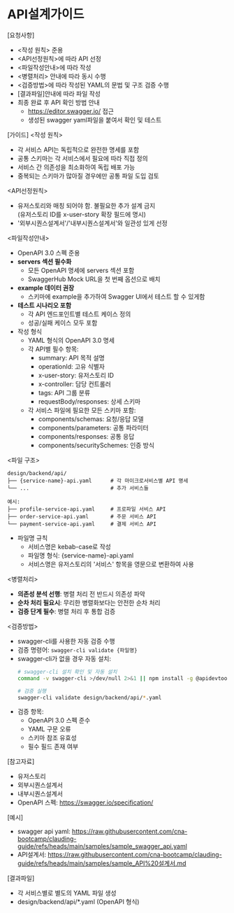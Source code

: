 # API설계가이드

[요청사항]
- <작성 원칙> 준용 
- <API선정원칙>에 따라 API 선정 
- <파일작성안내>에 따라 작성 
- <병렬처리> 안내에 따라 동시 수행 
- <검증방법>에 따라 작성된 YAML의 문법 및 구조 검증 수행
- [결과파일]안내에 따라 파일 작성 
- 최종 완료 후 API 확인 방법 안내 
  - https://editor.swagger.io/ 접근  
  - 생성된 swagger yaml파일을 붙여서 확인 및 테스트  

[가이드]
<작성 원칙>
- 각 서비스 API는 독립적으로 완전한 명세를 포함
- 공통 스키마는 각 서비스에서 필요에 따라 직접 정의
- 서비스 간 의존성을 최소화하여 독립 배포 가능
- 중복되는 스키마가 많아질 경우에만 공통 파일 도입 검토

<API선정원칙>
- 유저스토리와 매칭 되어야 함. 불필요한 추가 설계 금지  
  (유저스토리 ID를 x-user-story 확장 필드에 명시)
- '외부시퀀스설계서'/'내부시퀀스설계서'와 일관성 있게 선정 

<파일작성안내>
- OpenAPI 3.0 스펙 준용 
- **servers 섹션 필수화**
  - 모든 OpenAPI 명세에 servers 섹션 포함
  - SwaggerHub Mock URL을 첫 번째 옵션으로 배치
- **example 데이터 권장**
  - 스키마에 example을 추가하여 Swagger UI에서 테스트 할 수 있게함 
- **테스트 시나리오 포함**
  - 각 API 엔드포인트별 테스트 케이스 정의
  - 성공/실패 케이스 모두 포함
- 작성 형식
  - YAML 형식의 OpenAPI 3.0 명세
  - 각 API별 필수 항목:
    - summary: API 목적 설명
    - operationId: 고유 식별자
    - x-user-story: 유저스토리 ID
    - x-controller: 담당 컨트롤러
    - tags: API 그룹 분류
    - requestBody/responses: 상세 스키마
  - 각 서비스 파일에 필요한 모든 스키마 포함:
    - components/schemas: 요청/응답 모델
    - components/parameters: 공통 파라미터
    - components/responses: 공통 응답
    - components/securitySchemes: 인증 방식

<파일 구조>
```
design/backend/api/
├── {service-name}-api.yaml      # 각 마이크로서비스별 API 명세
└── ...                          # 추가 서비스들

예시:
├── profile-service-api.yaml     # 프로파일 서비스 API
├── order-service-api.yaml       # 주문 서비스 API
└── payment-service-api.yaml     # 결제 서비스 API
```

- 파일명 규칙
  - 서비스명은 kebab-case로 작성
  - 파일명 형식: {service-name}-api.yaml
  - 서비스명은 유저스토리의 '서비스' 항목을 영문으로 변환하여 사용

<병렬처리>
- **의존성 분석 선행**: 병렬 처리 전 반드시 의존성 파악
- **순차 처리 필요시**: 무리한 병렬화보다는 안전한 순차 처리
- **검증 단계 필수**: 병렬 처리 후 통합 검증

<검증방법>
- swagger-cli를 사용한 자동 검증 수행
- 검증 명령어: `swagger-cli validate {파일명}`
- swagger-cli가 없을 경우 자동 설치:
  ```bash
  # swagger-cli 설치 확인 및 자동 설치
  command -v swagger-cli >/dev/null 2>&1 || npm install -g @apidevtools/swagger-cli
  
  # 검증 실행
  swagger-cli validate design/backend/api/*.yaml
  ```
- 검증 항목:
  - OpenAPI 3.0 스펙 준수
  - YAML 구문 오류
  - 스키마 참조 유효성
  - 필수 필드 존재 여부

[참고자료]
- 유저스토리
- 외부시퀀스설계서
- 내부시퀀스설계서
- OpenAPI 스펙: https://swagger.io/specification/

[예시]
- swagger api yaml: https://raw.githubusercontent.com/cna-bootcamp/clauding-guide/refs/heads/main/samples/sample_swagger_api.yaml
- API설계서: https://raw.githubusercontent.com/cna-bootcamp/clauding-guide/refs/heads/main/samples/sample_API%20설계서.md

[결과파일]
- 각 서비스별로 별도의 YAML 파일 생성 
- design/backend/api/*.yaml (OpenAPI 형식)
